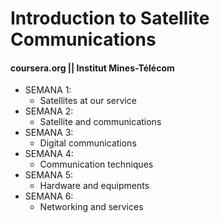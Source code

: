 # Introduction to Satellite Communications
#### coursera.org || Institut Mines-Télécom 

- SEMANA 1: 
    - Satellites at our service
- SEMANA 2: 
    - Satellite and communications
- SEMANA 3: 
    - Digital communications
- SEMANA 4: 
    - Communication techniques
- SEMANA 5: 
    - Hardware and equipments
- SEMANA 6: 
    - Networking and services
